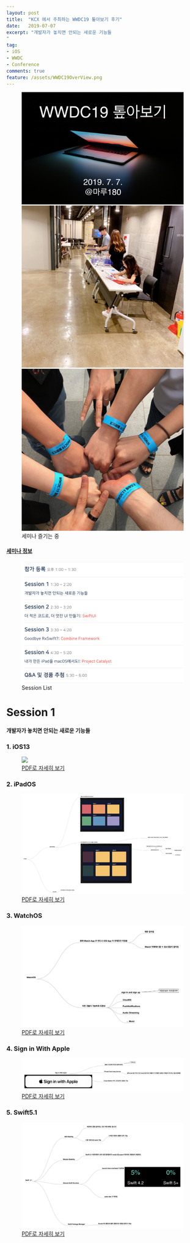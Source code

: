 ```yaml
---
layout: post
title:  "KCX 에서 주최하는 WWDC19 톺아보기 후기"
date:   2019-07-07
excerpt: "개발자가 놓치면 안되는 새로운 기능들
"
tag:
- iOS
- WWDC
- Conference
comments: true
feature: /assets/WWDC19OverView.png
---
```



<figure class="third">
	<img src="/assets/WWDCReviewMain.png">
	<img src="/assets/WWDC19_image1.jpg">
	<img src="/assets/WWDC19_image2.jpeg">
	<figcaption> 세미나 즐기는 중</figcaption>
</figure>

#### [세미나 정보](https://kxcoding.com/camp/kxcoding-seminar-2019-07-wwdc-2019-review)


<figure>
	<a href="/assets/Sessions.png"><img src="/assets/Sessions.png"></a>
  <figcaption>Session List</figcaption>
</figure>

# Session 1
#### 개발자가 놓치면 안되는 새로운 기능들

### 1. iOS13
<figure>
	<a href="/assets/iOS13.png"><img src="/assets/iOS13.png"></a>
  <figcaption>
    <a href="/assets/iOS13.pdf title="">PDF로 자세히 보기</a>
  </figcaption>
</figure>


### 2. iPadOS
<figure>
	<a href="/assets/iPadOS.png"><img src="/assets/iPadOS.png"></a>
  <figcaption>
    <a href="/assets/iPadOS.pdf title="">PDF로 자세히 보기</a>
  </figcaption>
</figure>


### 3. WatchOS
<figure>
	<a href="/assets/WatchOS.png"><img src="/assets/WatchOS.png"></a>
  <figcaption>
    <a href="/assets/WatchOS.pdf title="">PDF로 자세히 보기</a>
  </figcaption>
</figure>


### 4. Sign in With Apple
<figure>
	<a href="/assets/SignWithApple.png"><img src="/assets/SignWithApple.png"></a>
  <figcaption>
    <a href="/assets/SignWithApple.pdf title="">PDF로 자세히 보기</a>
  </figcaption>
</figure>

### 5. Swift5.1
<figure>
	<a href="/assets/v.png"><img src="/assets/Swift5.1.png"></a>
  <figcaption>
    <a href="/assets/Swift5.1.pdf title="">PDF로 자세히 보기</a>
  </figcaption>
</figure>
